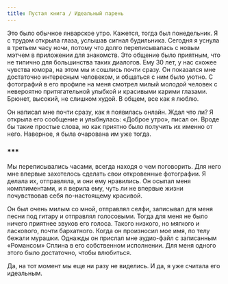 ```yaml
---
title: Пустая книга / Идеальный парень
---
```

Это было обычное январское утро. Кажется, тогда был понедельник. Я с трудом открыла глаза, услышав сигнал будильника. Сегодня я уснула в третьем часу ночи, потому что долго переписывалась с новым мэтчем в приложении для знакомств. Это общение было приятным, что не типично для большинства таких диалогов. Ему 30 лет, у нас схожее чувства юмора, на этом мы и сошлись почти сразу. Он показался мне достаточно интересным человеком, и общаться с ним было уютно. С фотографий в его профиле на меня смотрел милый молодой человек с невероятно притягательной улыбкой и красивыми карими глазами. Брюнет, высокий, не слишком худой. В общем, все как я люблю. 

Он написал мне почти сразу, как я появилась онлайн. Ждал что ли? Я открыла его сообщение и улыбнулась: «Доброе утро», писал он. Вроде бы такие простые слова, но как приятно было получить их именно от него. Наверное, я была очарована им уже тогда. 

### ***

Мы переписывались часами, всегда находя о чем поговорить. Для него мне впервые захотелось сделать свои откровенные фотографии. Я делала их, отправляла, и они ему нравились. Он осыпал меня комплиментами, и я верила ему, чуть ли не впервые жизни почувствовав себя по-настоящему красивой. 

Он был очень милым со мной, отправлял селфи, записывал для меня песни под гитару и отправлял голосовыми. Тогда для меня не было ничего приятнее звуков его голоса. Такого низкого, но мягкого и ласкового, почти бархатного. Когда он произносил мое имя, по телу бежали мурашки. Однажды он прислал мне аудио-файл с записанным «Романсом» Сплина в его собственном исполнении. Для меня одного этого было достаточно, чтобы влюбиться. 

Да, на тот момент мы еще ни разу не виделись. И да, я уже считала его идеальным. 
